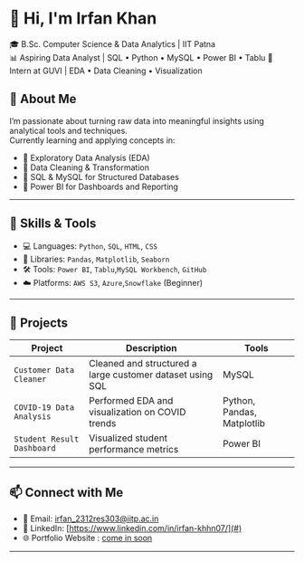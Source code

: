 # 👋 Hi, I'm Irfan Khan

🎓 B.Sc. Computer Science & Data Analytics | IIT Patna  
📊 Aspiring Data Analyst | SQL • Python • MySQL • Power BI  • Tablu
🚀 Intern at GUVI | EDA • Data Cleaning • Visualization  


## 🌟 About Me

I’m passionate about turning raw data into meaningful insights using analytical tools and techniques.  
Currently learning and applying concepts in:

 - 📌 Exploratory Data Analysis (EDA)
 - 📌 Data Cleaning & Transformation
 - 📌 SQL & MySQL for Structured Databases
 - 📌 Power BI for Dashboards and Reporting

---

## 🔧 Skills & Tools

- 💻 Languages: `Python`, `SQL`, `HTML`, `CSS`
- 🧠 Libraries: `Pandas`, `Matplotlib`, `Seaborn`
- 🛠️ Tools: `Power BI`, `Tablu`,`MySQL Workbench`,  `GitHub`
- ☁️ Platforms: `AWS S3`, `Azure`,`Snowflake` (Beginner)

---

## 📁 Projects

| Project | Description | Tools |
|--------|-------------|-------|
| `Customer Data Cleaner` | Cleaned and structured a large customer dataset using SQL | MySQL |
| `COVID-19 Data Analysis` | Performed EDA and visualization on COVID trends | Python, Pandas, Matplotlib |
| `Student Result Dashboard` | Visualized student performance metrics | Power BI |

---

## 📫 Connect with Me

- 💌 Email: irfan_2312res303@iitp.ac.in
- 🔗 LinkedIn: [https://www.linkedin.com/in/irfan-khhn07/](#)
- 🌐 Portfolio Website : [come in soon](#)

---
